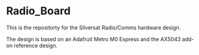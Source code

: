 # Radio_Board

This is the repositorty for the Silversat Radio/Comms hardware design.

The design is based on an Adafruit Metro M0 Express and the AX5043 add-on reference design.

